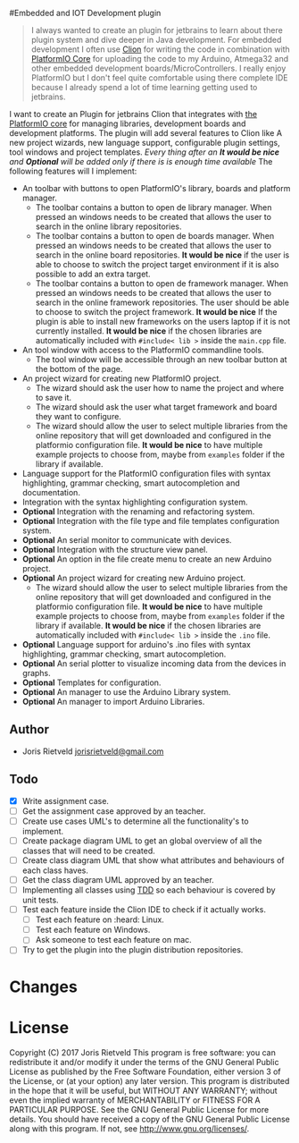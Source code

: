 #Embedded and IOT Development plugin
>I always wanted to create an plugin for jetbrains to learn about there plugin system and dive deeper 
in Java development. For embedded development I often use [Clion]() for writing the code in combination 
with [PlatformIO Core]() for uploading the code to my Arduino, Atmega32 and other embedded development 
boards/MicroControllers. I really enjoy PlatformIO but I don't feel quite comfortable using there complete 
IDE because I already spend a lot of time learning getting used to jetbrains. 

I want to create an Plugin for jetbrains Clion that integrates with [the PlatformIO core]() for managing 
libraries, development boards and development platforms. The plugin will add several features to Clion like
A new project wizards, new language support, configurable plugin settings, tool windows and project templates.
_Every thing after an **It would be nice** and **Optional** will be added only if there is is enough time available_
The following features will I implement: 
 - An toolbar with buttons to open PlatformIO's library, boards and platform manager.
    - The toolbar contains a button to open de library manager. When pressed an windows needs to be created that allows
        the user to search in the online library repositories.
    - The toolbar contains a button to open de boards manager. When pressed an windows needs to be created that allows
        the user to search in the online board repositories. **It would be nice** if the user is able to choose to switch 
        the project target environment if it is also possible to add an extra target.
    - The toolbar contains a button to open de framework manager. When pressed an windows needs to be created that allows
        the user to search in the online framework repositories. The user should be able to choose to switch the project 
        framework. **It would be nice** If the plugin is able to install new frameworks on the users laptop if it is 
        not currently installed. **It would be nice** if the chosen libraries are automatically included with 
        `#include< lib >` inside the `main.cpp` file.
 - An tool window with access to the PlatformIO commandline tools.
    - The tool window will be accessible through an new toolbar button at the bottom of the page. 
 - An project wizard for creating new PlatformIO project.
    - The wizard should ask the user how to name the project and where to save it. 
    - The wizard should ask the user what target framework and board they want to configure.
    - The wizard should allow the user to select multiple libraries from the online repository that will get downloaded 
      and configured in the platformio configuration file. **It would be nice** to have multiple example projects to choose 
      from, maybe from `examples` folder if the library if available.
 - Language support for the PlatformIO configuration files with syntax highlighting, grammar checking, smart 
   autocompletion and documentation.
 - Integration with the syntax highlighting configuration system.
 - **Optional** Integration with the renaming and refactoring system.
 - **Optional** Integration with the file type and file templates configuration system.
 - **Optional** An serial monitor to communicate with devices.    
 - **Optional** Integration with the structure view panel.
 - **Optional** An option in the file create menu to create an new Arduino project.
 - **Optional** An project wizard for creating new Arduino project.
      - The wizard should allow the user to select multiple libraries from the online repository that will get downloaded 
           and configured in the platformio configuration file. **It would be nice** to have multiple example projects to choose 
           from, maybe from `examples` folder if the library if available. **It would be nice** if the chosen libraries 
           are automatically included with `#include< lib >` inside the `.ino` file.
 - **Optional** Language support for arduino's .ino files with syntax highlighting, grammar checking, smart autocompletion.
 - **Optional** An serial plotter to visualize incoming data from the devices in graphs. 
 - **Optional** Templates for configuration.
 - **Optional** An manager to use the Arduino Library system.
 - **Optional** An manager to import Arduino Libraries.

## Author 
 - Joris Rietveld [jorisrietveld@gmail.com](mailto:jorisrietveld@gmail.com)
 
## Todo
-[x] Write assignment case.
-[ ] Get the assignment case approved by an teacher.
-[ ] Create use cases UML's to determine all the functionality's to implement.
-[ ] Create package diagram UML to get an global overview of all the classes that will need to be created.
-[ ] Create class diagram UML that show what attributes and behaviours of each class haves. 
-[ ] Get the class diagram UML approved by an teacher. 
-[ ] Implementing all classes using [TDD]() so each behaviour is covered by unit tests.
-[ ] Test each feature inside the Clion IDE to check if it actually works.
    -[ ] Test each feature on :heard: Linux.
    -[ ] Test each feature on Windows.
    -[ ] Ask someone to test each feature on mac.
-[ ] Try to get the plugin into the plugin distribution repositories.     

# Changes

# License
Copyright (C) 2017 Joris Rietveld
This program is free software: you can redistribute it and/or modify it under the terms of the GNU General Public License as published by the Free Software Foundation, either version 3 of the License, or (at your option) any later version.
This program is distributed in the hope that it will be useful, but WITHOUT ANY WARRANTY; without even the implied warranty of MERCHANTABILITY or FITNESS FOR A PARTICULAR PURPOSE. See the GNU General Public License for more details.
You should have received a copy of the GNU General Public License along with this program. If not, see http://www.gnu.org/licenses/.

